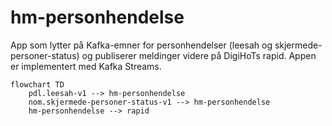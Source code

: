 # hm-personhendelse

App som lytter på Kafka-emner for personhendelser (leesah og skjermede-personer-status)
og publiserer meldinger videre på DigiHoTs rapid. Appen er implementert med Kafka Streams.

```mermaid
flowchart TD
    pdl.leesah-v1 --> hm-personhendelse
    nom.skjermede-personer-status-v1 --> hm-personhendelse
    hm-personhendelse --> rapid
```
